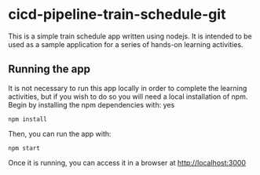 # cicd-pipeline-train-schedule-git

This is a simple train schedule app written using nodejs. It is intended to be used as a sample application for a series of hands-on learning activities.

## Running the app

It is not necessary to run this app locally in order to complete the learning activities, but if you wish to do so you will need a local installation of npm. Begin by installing the npm dependencies with: yes

    npm install

Then, you can run the app with:

    npm start

Once it is running, you can access it in a browser at [http://localhost:3000](http://localhost:3000)
